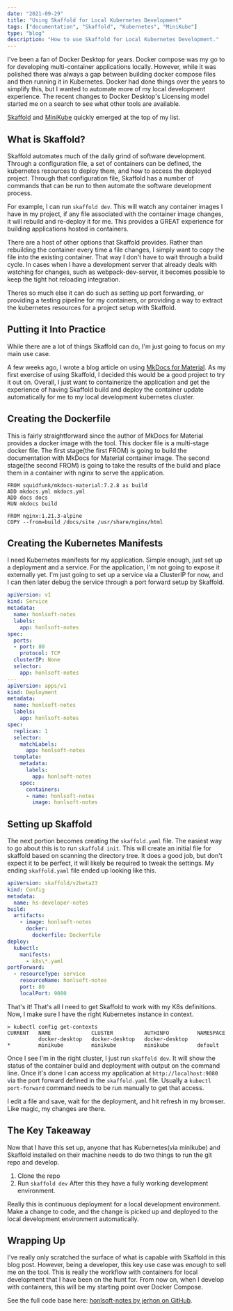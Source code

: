 ```yaml
---
date: "2021-09-29"
title: "Using Skaffold for Local Kubernetes Development"
tags: ["documentation", "Skaffold", "Kubernetes", "MiniKube"]
type: "blog"
description: "How to use Skaffold for Local Kubernetes Development."
---
```


I've been a fan of Docker Desktop for years.
Docker compose was my go to for developing multi-container applications locally.
However, while it was polished there was always a gap between building docker compose files and then running it in Kubernetes.
Docker had done things over the years to simplify this, but I wanted to automate more of my local development experience.
The recent changes to Docker Desktop's Licensing model started me on a search to see what other tools are available.

[Skaffold](https://skaffold.dev) and [MiniKube](https://minikube.sigs.k8s.io/docs/) quickly emerged at the top of my list.

## What is Skaffold?

Skaffold automates much of the daily grind of software development.
Through a configuration file, a set of containers can be defined, the kubernetes resources to deploy them, and how to access the deployed project.
Through that configuration file, Skaffold has a number of commands that can be run to then automate the software development process.

For example, I can run `skaffold dev`.
This will watch any container images I have in my project, if any file associated with the container image changes, it will rebuild and re-deploy it for me.
This provides a GREAT experience for building applications hosted in containers.

There are a host of other options that Skaffold provides.
Rather than rebuilding the container every time a file changes, I simply want to copy the file into the existing container.
That way I don't have to wait through a build cycle.
In cases when I have a development server that already deals with watching for changes, such as webpack-dev-server, it becomes possible to keep the tight hot reloading integration.

Theres so much else it can do such as setting up port forwarding, or providing a testing pipeline for my containers, or providing a way to extract the kubernetes resources for a project setup with Skaffold.

## Putting it Into Practice

While there are a lot of things Skaffold can do, I'm just going to focus on my main use case.

A few weeks ago, I wrote a blog article on using [MkDocs for Material](./2021-09-17-using-mkdocs-to-document-projects).
As my first exercise of using Skaffold, I decided this would be a good project to try it out on.
Overall, I just want to containerize the application and get the experience of having Skaffold build and deploy the container update automatically for me to my local development kubernetes cluster.

## Creating the Dockerfile

This is fairly straightforward since the author of MkDocs for Material provides a docker image with the tool.
This docker file is a multi-stage docker file.
The first stage(the first FROM) is going to build the documentation with MkDocs for Material container image.
The second stage(the second FROM) is going to take the results of the build and place them in a container with nginx to serve the application.

```
FROM squidfunk/mkdocs-material:7.2.8 as build
ADD mkdocs.yml mkdocs.yml
ADD docs docs
RUN mkdocs build

FROM nginx:1.21.3-alpine
COPY --from=build /docs/site /usr/share/nginx/html
```

## Creating the Kubernetes Manifests

I need Kubernetes manifests for my application.
Simple enough, just set up a deployment and a service.
For the application, I'm not going to expose it externally yet.
I'm just going to set up a service via a ClusterIP for now, and I can then later debug the service through a port forward setup by Skaffold.

```yaml
apiVersion: v1
kind: Service
metadata:
  name: honlsoft-notes
  labels:
    app: honlsoft-notes
spec:
  ports:
  - port: 80
    protocol: TCP
  clusterIP: None
  selector:
    app: honlsoft-notes
---
apiVersion: apps/v1
kind: Deployment
metadata:
  name: honlsoft-notes
  labels:
    app: honlsoft-notes
spec:
  replicas: 1
  selector:
    matchLabels:
      app: honlsoft-notes
  template:
    metadata:
      labels:
        app: honlsoft-notes
    spec:
      containers:
      - name: honlsoft-notes
        image: honlsoft-notes
```

## Setting up Skaffold

The next portion becomes creating the `skaffold.yaml` file.
The easiest way to go about this is to run `skaffold init`.
This will create an initial file for skaffold based on scanning the directory tree.
It does a good job, but don't expect it to be perfect, it will likely be required to tweak the settings.
My ending `skaffold.yaml` file ended up looking like this.

```yaml
apiVersion: skaffold/v2beta23
kind: Config
metadata:
  name: hs-developer-notes
build:
  artifacts:
    - image: honlsoft-notes
      docker:
        dockerfile: Dockerfile
deploy:
  kubectl:
    manifests:
      - k8s\*.yaml
portForward:
  - resourceType: service
    resourceName: honlsoft-notes
    port: 80
    localPort: 9080
```

That's it!
That's all I need to get Skaffold to work with my K8s definitions.
Now, I make sure I have the right Kubernetes instance in context.

```
> kubectl config get-contexts
CURRENT   NAME             CLUSTER          AUTHINFO         NAMESPACE
          docker-desktop   docker-desktop   docker-desktop
*         minikube         minikube         minikube         default
```

Once I see I'm in the right cluster, I just run `skaffold dev`.
It will show the status of the container build and deployment with output on the command line.
Once it's done I can access my application at `http://localhost:9080` via the port forward defined in the `skaffold.yaml` file.
Usually a `kubectl port-forward` command needs to be run manually to get that access.

I edit a file and save, wait for the deployment, and hit refresh in my browser.
Like magic, my changes are there.

## The Key Takeaway

Now that I have this set up, anyone that has Kubernetes(via minikube) and Skaffold installed on their machine needs to do two things to run the git repo and develop.
1. Clone the repo
2. Run `skaffold dev`
After this they have a fully working development environment.

Really this is continuous deployment for a local development environment.
Make a change to code, and the change is picked up and deployed to the local development environment automatically.

## Wrapping Up

I've really only scratched the surface of what is capable with Skaffold in this blog post.
However, being a developer, this key use case was enough to sell me on the tool.
This is really the workflow with containers for local development that I have been on the hunt for.
From now on, when I develop with containers, this will be my starting point over Docker Compose.

See the full code base here: [honlsoft-notes by jerhon on GitHub](https://github.com/jerhon/honlsoft-notes).
